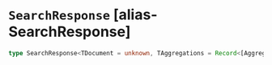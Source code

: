 # `SearchResponse` [alias-SearchResponse]
```typescript
type SearchResponse<TDocument = unknown, TAggregations = Record<[AggregateName](./AggregateName.md), [AggregationsAggregate](./AggregationsAggregate.md)>> = [SearchResponseBody](./SearchResponseBody.md)<TDocument, TAggregations>;
```
